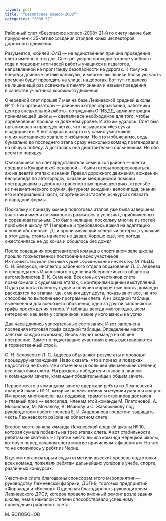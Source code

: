 ```yaml
---
layout: post
title: "“Безопасное колесо-2008”"
categories: "2008 37"
---
```


Районный слет «Безопасное колесо-2008» 21-й по счету нынче был приурочен к 35-летию создания отрядов юных инспекторов дорожного движения.

Разумеется, юбилей ЮИД — не единственная причина проведения слета именно в эти дни. Слет регулярно проходит в конце учебного года и подводит итоги всей работы учащихся и педагогов, направленной на пропаганду безопасности на дорогах. К тому же впереди длинные летние каникулы, и многие школьники большую часть времени будут проводить на улице, на дорогах. Вот тут-то далеко не лишне ещё раз освежить в памяти знания и навыки поведения в качестве участника дорожного движения.

Очередной слет прошел 7 мая на базе Лежневской средней школы № 11. Его организаторы — районный отдел образования, работники центра внешкольной работы, сотрудники ОГИБДД, администрация принимающей школы — сделали все необходимое для того, чтобы соревнования прошли на должном уровне. И это им удалось. Слет был организован и проведен четко, что называется «без сучка и задоринки». А вот задора и азарта и у самих участников, и у их наставников хватало с избытком. Но это и объяснимо, ведь буквально до последнего этапа сразу несколько команд претендовали на общую победу. А досталась она действительно сильнейшим. Но обо всем по порядку.

Съехавшиеся на слет представители семи школ района — шести средних и Кукаринской основной — были готовы посоревноваться аж на девяти этапах: в знании Правил дорожного движения, вождении велосипеда по автогородку, оказании медицинской помощи пострадавшим в дорожно-транспортных происшествиях, стрельбе из пневматического оружия, фигурном вождении велосипеда, знании его материальной части, спортивной эстафете, конкурсах плаката и парадной формы.

Поскольку к приезду команд подготовка этапов уже была завершена, участники имели возможность размяться в условиях, приближенных к соревновательным. Это было нелишне, поскольку многие из гостей прибыли в школу № 11 впервые и требовалось время на адаптацию к новой обстановке. Да и пронизывающий северный ветерок, гулявший в этот день, стоять на месте не давал. Хорошо ещё, что погода ожесточилась не до конца и обошлось без дождя.

После совещания представителей команд в спортивном зале школы прошло торжественное построение всех участников. Их приветствовали главный судья соревнований инспектор ОГИБДД С. Н. Белоусов, инспектор районного отдела образования Л. С. Авдеева и председатель Ивановского отделения Всероссийского общества автомобилистов В. К. Семенов. Всех юных участников слета познакомили с судьями на этапах, с критериями оценки выступлений. Отдав рапорта главному судье и получив маршрутные листы, команды расходятся по этапам, где, сменяя друг друга, показывают все, на что способны по выполнению программы слета. А на сводной таблице, вывешенной для всеобщего обозрения, одна за другой заполняются графы прохождения этапов. У таблицы всегда многолюдно, всем интересно, как дела у соперников, какие у кого шансы на успех.

Два часа длились увлекательные состязания. И вот заполнена последняя итоговая графа сводной таблицы. Определены места, занятые каждой из команд. Вновь звучит команда на общее построение. Заметно подуставшие участники вновь выстраиваются в торжественный строй.

С. Н. Белоусов и Л. С. Авдеева объявляют результаты и проводят процедуру награждения. Надо сказать, что в призах и подарках недостатка не было. Ими отмечены (в большей или меньшей степени) все участники слета. Награждены победители этапов в личном и командном зачете, команды-победительницы в общем зачете.

Первое место в командном зачете одержали ребята из Лежневской средней школы № 11, которые на всех этапах выступили ровно и мощно. Им кроме многочисленных подарков, грамот и сувениров достался и главный приз — велосипед. Членам этой команды М. Платоновой, А. Мозоновой, М. Мочалову, В. Иванову и С. Жаворонкову под руководством своего тренера Е. И. Андреянова предстоит защищать честь Лежневского района на областном слете.

Второе место заняла команда Лежневской средней школы № 10, которая сумела победить на трех этапах слета. А вот стабильности ребятам не хватило. На третье место вышла команда Чернцкой школы, которую перед началом слета многие причисляли к фаворитам. Но что-то не сложилось у ребят из Чернц.

В целом организаторы и судьи отметили высокий уровень подготовки всех команд, пожелали ребятам дальнейших успехов в учебе, спорте, различных конкурсах.

Участники слета благодарны спонсорам этого мероприятия — руководству Лежневской фабрики, ДЭП-9, торговых предприятий «Форвард» и «Восход». Отдельная благодарность руководителям Лежневского ДРСУ, которое провело ямочный ремонт возле здания школы, чем в немалой степени способствовало успешному проведению районного слета.

М. БОЛОБОНОВ


